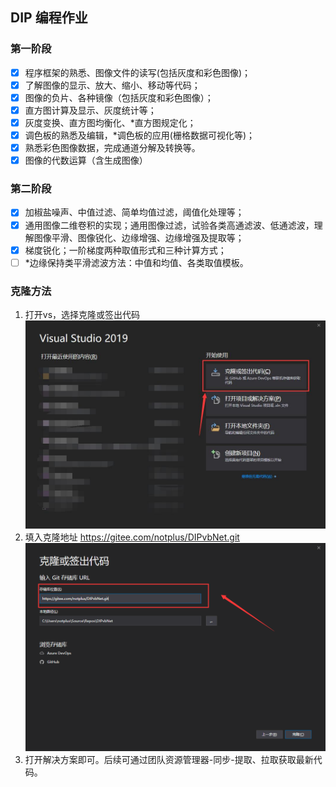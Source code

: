 ## DIP 编程作业
### 第一阶段
* [x] 程序框架的熟悉、图像文件的读写(包括灰度和彩色图像)；
* [x] 了解图像的显示、放大、缩小、移动等代码；
* [x] 图像的负片、各种镜像（包括灰度和彩色图像）；
* [x] 直方图计算及显示、灰度统计等；
* [x] 灰度变换、直方图均衡化、*直方图规定化；
* [x] 调色板的熟悉及编辑，*调色板的应用(栅格数据可视化等)；
* [x] 熟悉彩色图像数据，完成通道分解及转换等。
* [x] 图像的代数运算（含生成图像）

### 第二阶段
* [x] 加椒盐噪声、中值过滤、简单均值过滤，阈值化处理等；
* [x] 通用图像二维卷积的实现；通用图像过滤，试验各类高通滤波、低通滤波，理解图像平滑、图像锐化、边缘增强、边缘增强及提取等；
* [x] 梯度锐化；一阶梯度两种取值形式和三种计算方式；
* [ ] *边缘保持类平滑滤波方法：中值和均值、各类取值模板。

### 克隆方法
1. 打开vs，选择克隆或签出代码   
![20200424233343](https://raw.githubusercontent.com/wuliutx/upload-pic/master/20200424233343.png)   
2. 填入克隆地址 https://gitee.com/notplus/DIPvbNet.git   
![20200424233515](https://raw.githubusercontent.com/wuliutx/upload-pic/master/20200424233515.png)
3. 打开解决方案即可。后续可通过团队资源管理器-同步-提取、拉取获取最新代码。